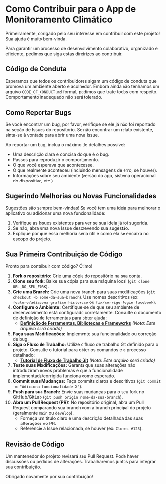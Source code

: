 # Como Contribuir para o App de Monitoramento Climático

Primeiramente, obrigado pelo seu interesse em contribuir com este projeto! Sua ajuda é muito bem-vinda.

Para garantir um processo de desenvolvimento colaborativo, organizado e eficiente, pedimos que siga estas diretrizes ao contribuir.

## Código de Conduta

Esperamos que todos os contribuidores sigam um código de conduta que promova um ambiente aberto e acolhedor. Embora ainda não tenhamos um arquivo `CODE_OF_CONDUCT.md` formal, pedimos que trate todos com respeito. Comportamento inadequado não será tolerado.

## Como Reportar Bugs

Se você encontrar um bug, por favor, verifique se ele já não foi reportado na seção de Issues do repositório. Se não encontrar um relato existente, sinta-se à vontade para abrir uma nova Issue.

Ao reportar um bug, inclua o máximo de detalhes possível:

*   Uma descrição clara e concisa do que é o bug.
*   Passos para reproduzir o comportamento.
*   O que você esperava que acontecesse.
*   O que realmente aconteceu (incluindo mensagens de erro, se houver).
*   Informações sobre seu ambiente (versão do app, sistema operacional do dispositivo, etc.).

## Sugerindo Melhorias ou Novas Funcionalidades

Sugestões são sempre bem-vindas! Se você tem uma ideia para melhorar o aplicativo ou adicionar uma nova funcionalidade:

1.  Verifique as Issues existentes para ver se sua ideia já foi sugerida.
2.  Se não, abra uma nova Issue descrevendo sua sugestão.
3.  Explique por que essa melhoria seria útil e como ela se encaixa no escopo do projeto.

## Sua Primeira Contribuição de Código

Pronto para contribuir com código? Ótimo!

1.  **Fork o repositório:** Crie uma cópia do repositório na sua conta.
2.  **Clone seu fork:** Baixe sua cópia para sua máquina local (`git clone URL_DO_SEU_FORK`).
3.  **Crie uma Branch:** Crie uma nova branch para suas modificações (`git checkout -b nome-da-sua-branch`). Use nomes descritivos (ex: `feature/adiciona-grafico-historico` ou `fix/corrige-login-facebook`).
4.  **Configure o Ambiente:** Certifique-se de que seu ambiente de desenvolvimento está configurado corretamente. Consulte o documento de definição de ferramentas para obter ajuda:
    *   [**Definição de Ferramentas, Bibliotecas e Frameworks**](./ionicnewsdocs/tools_definition.pdf) *(Nota: Este arquivo será criado)*
5.  **Faça suas Modificações:** Implemente sua funcionalidade ou correção de bug.
6.  **Siga o Fluxo de Trabalho:** Utilize o fluxo de trabalho Git definido para o projeto. Consulte o tutorial para obter os comandos e o processo detalhado:
    *   [**Tutorial de Fluxo de Trabalho Git**](./UseCase/workflow_tutorial.pdf) *(Nota: Este arquivo será criado)*
7.  **Teste suas Modificações:** Garanta que suas alterações não introduziram novos problemas e que a funcionalidade implementada/corrigida funciona como esperado.
8.  **Commit suas Mudanças:** Faça commits claros e descritivos (`git commit -m "Adiciona funcionalidade X"`).
9.  **Push para sua Branch:** Envie suas mudanças para o seu fork no GitHub/GitLab (`git push origin nome-da-sua-branch`).
10. **Abra um Pull Request (PR):** No repositório original, abra um Pull Request comparando sua branch com a branch principal do projeto (geralmente `main` ou `develop`).
    *   Forneça um título claro e uma descrição detalhada das suas alterações no PR.
    *   Referencie a Issue relacionada, se houver (ex: `Closes #123`).

## Revisão de Código

Um mantenedor do projeto revisará seu Pull Request. Pode haver discussões ou pedidos de alterações. Trabalharemos juntos para integrar sua contribuição.

Obrigado novamente por sua contribuição!


